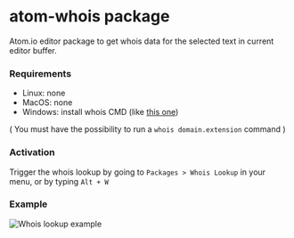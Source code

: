 # atom-whois package

Atom.io editor package to get whois data for the selected text in current editor buffer.

### Requirements

- Linux: none
- MacOS: none
- Windows: install whois CMD (like [this one](https://technet.microsoft.com/en-us/sysinternals/whois.aspx))

( You must have the possibility to run a `whois domain.extension` command )

### Activation

Trigger the whois lookup by going to `Packages > Whois Lookup` in your menu, or by typing `Alt + W`

### Example

![Whois lookup example](https://cloud.githubusercontent.com/assets/1449608/22149445/27648b1c-df14-11e6-8064-b9addedad640.gif)
